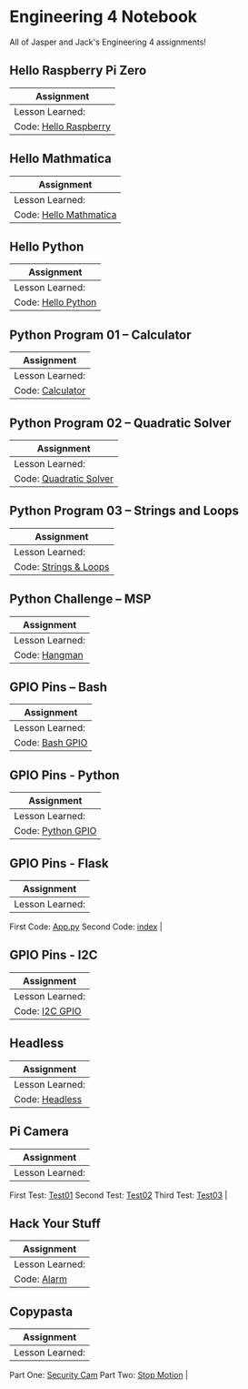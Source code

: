 # Engineering 4 Notebook
All of Jasper and Jack's Engineering 4 assignments! 

## Hello Raspberry Pi Zero 
| Assignment  |
| ----- |
| Lesson Learned: 
Code: [Hello Raspberry](https://github.com/jasacrum/Engineering_4_Notebook/blob/master/Python/Flask/hello_world/app.py) |

## Hello Mathmatica
| Assignment |
| ----- |
| Lesson Learned:
Code: [Hello Mathmatica](https://github.com/jasacrum/Engineering_4_Notebook/blob/master/Mathematica_Plot.nb) |

## Hello Python
| Assignment |
| ----- |
| Lesson Learned:
Code: [Hello Python](https://github.com/jasacrum/Engineering_4_Notebook/blob/master/Python/lesson00.py) |

## Python Program 01 – Calculator
| Assignment |
| ----- |
| Lesson Learned:
Code: [Calculator](https://github.com/jasacrum/Engineering_4_Notebook/blob/master/Python/calculator.py) |

## Python Program 02 – Quadratic Solver
| Assignment |
| ----- |
| Lesson Learned:
Code: [Quadratic Solver](https://github.com/jasacrum/Engineering_4_Notebook/blob/master/Python/quadraticsolver.py) |

## Python Program 03 – Strings and Loops
| Assignment |
| ----- |
| Lesson Learned:
Code: [Strings & Loops]( https://github.com/jasacrum/Engineering_4_Notebook/blob/master/Python/stringsandloops.py) |

## Python Challenge – MSP
| Assignment |
| ----- |
| Lesson Learned:
Code: [Hangman](https://github.com/jasacrum/Engineering_4_Notebook/blob/master/Python/hangman.py) |

## GPIO Pins – Bash
| Assignment |
| ----- |
| Lesson Learned:
Code: [Bash GPIO](https://github.com/jasacrum/Engineering_4_Notebook/blob/master/Scripts/bash_gpio.sh) |

## GPIO Pins - Python
| Assignment |
| ----- |
| Lesson Learned:
Code: [Python GPIO](https://github.com/jasacrum/Engineering_4_Notebook/blob/master/Python/gpiopins.py) |

## GPIO Pins - Flask
| Assignment |
| ----- |
| Lesson Learned:
First Code: [App.py](https://github.com/jasacrum/Engineering_4_Notebook/blob/master/Python/Flask/gpio/app.py)
Second Code: [index](https://github.com/jasacrum/Engineering_4_Notebook/blob/master/Python/Flask/gpio/templates/index.html) |

## GPIO Pins - I2C
| Assignment |
| ----- |
| Lesson Learned:
Code: [I2C GPIO](https://github.com/jasacrum/Engineering_4_Notebook/blob/master/Python/i2c.py) |

## Headless
| Assignment |
| ----- |
| Lesson Learned:
Code: [Headless](https://github.com/jasacrum/Engineering_4_Notebook/blob/master/Python/Headless.py) |

## Pi Camera
| Assignment |
| ----- |
| Lesson Learned:
First Test: [Test01](https://github.com/jasacrum/Engineering_4_Notebook/blob/master/Python/camera_test01.py)
Second Test: [Test02](https://github.com/jasacrum/Engineering_4_Notebook/blob/master/Python/camera_test02.py) 
Third Test: [Test03](https://github.com/jasacrum/Engineering_4_Notebook/blob/master/Python/camera_test03.py) |

## Hack Your Stuff
| Assignment |
| ----- |
| Lesson Learned:
Code: [Alarm](https://github.com/jasacrum/Engineering_4_Notebook/blob/master/Python/Beeper.py) |

## Copypasta
| Assignment |
| ----- |
| Lesson Learned:
Part One: [Security Cam](https://github.com/jasacrum/Engineering_4_Notebook/blob/master/Python/parent-detector.py) 
Part Two: [Stop Motion](https://github.com/jasacrum/Engineering_4_Notebook/blob/master/Python/stopanimation.py) |
